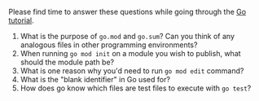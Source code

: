 Please find time to answer these questions while going through the [Go
tutorial](https://golang.org/doc/tutorial/getting-started).

1. What is the purpose of `go.mod` and `go.sum`? Can you think of any analogous files in other programming environments?
2. When running `go mod init` on a module you wish to publish, what should the module path be?
3. What is one reason why you'd need to run `go mod edit` command?
4. What is the "blank identifier" in Go used for?
5. How does go know which files are test files to execute with `go test`?

